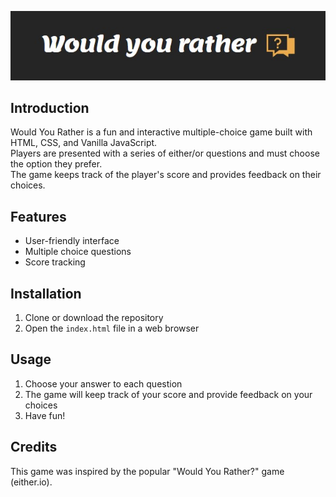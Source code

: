 <p align="center">
<img src="/assets/logo.jpg" />
</p>


## Introduction
Would You Rather is a fun and interactive multiple-choice game built with HTML, CSS, and Vanilla JavaScript.  
Players are presented with a series of either/or questions and must choose the option they prefer.  
The game keeps track of the player's score and provides feedback on their choices.

## Features
- User-friendly interface
- Multiple choice questions
- Score tracking

## Installation
1. Clone or download the repository
2. Open the `index.html` file in a web browser

## Usage
1. Choose your answer to each question
2. The game will keep track of your score and provide feedback on your choices
3. Have fun!

## Credits
This game was inspired by the popular "Would You Rather?" game (either.io).
